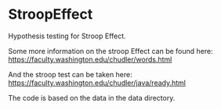 # StroopEffect
Hypothesis testing for Stroop Effect.

Some more information on the stroop Effect can be found here:
https://faculty.washington.edu/chudler/words.html

And the stroop test can be taken here:
https://faculty.washington.edu/chudler/java/ready.html

The code is based on the data in the data directory.
